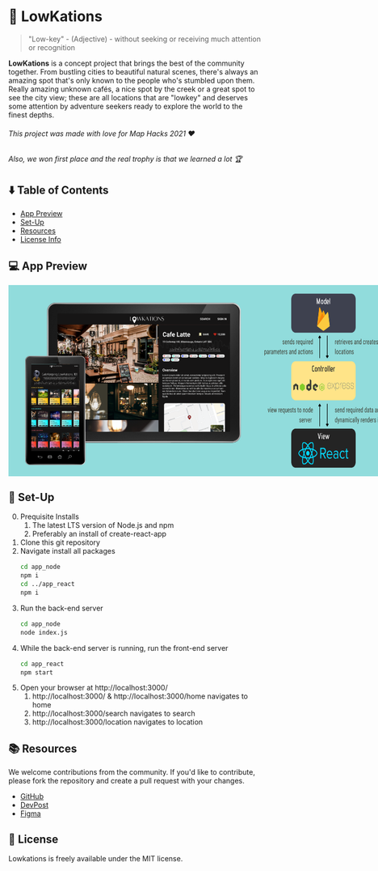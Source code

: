 # 🌉 LowKations

> "Low-key" - (Adjective) -  without seeking or receiving much attention or recognition

**LowKations** is a concept project that brings the best of the community together. From bustling cities to beautiful natural scenes, there's always an amazing spot that's only known to the people who's stumbled upon them. Really amazing unknown cafés, a nice spot by the creek or a great spot to see the city view; these are all locations that are "lowkey" and deserves some attention by adventure seekers ready to explore the world to the finest depths.

###### This project was made with love for Map Hacks 2021 ❤️
###### Also, we won first place and the real trophy is that we learned a lot 🏆 

## ⬇️ Table of Contents

* [App Preview](#--app-preview)
* [Set-Up](#-set-up)
* [Resources](#-resources)
* [License Info](#-license)

## 💻  App Preview

<div style="display: flex; justify-content: space-around;">
    <img src="readme_resources/lowkations-demo.png" alt="Device Screenshots of Lowkations" title="Device Screenshots of Lowkations" width="500"/>
    <img src="readme_resources/lowkations-stack.png" alt="Tech Stack of Lowkations" title="Tech Stack of Lowkations" width="500"/>
</div>

## 🔨 Set-Up

0. Prequisite Installs
    1. The latest LTS version of Node.js and npm
    2. Preferably an install of create-react-app
1. Clone this git repository
2. Navigate install all packages
    ```sh
    cd app_node
    npm i
    cd ../app_react
    npm i
    ```
3. Run the back-end server
    ```sh
    cd app_node
    node index.js
    ```
4. While the back-end server is running, run the front-end server
    ```bash
    cd app_react
    npm start
    ```
5. Open your browser at http://localhost:3000/
    1. http://localhost:3000/ & http://localhost:3000/home navigates to home
    2. http://localhost:3000/search navigates to search
    3. http://localhost:3000/location navigates to location

## 📚 Resources

We welcome contributions from the community. If you'd like to contribute, please fork the repository and create a pull request with your changes.
* [GitHub](https://github.com/rithik-c/Lowkations) 
* [DevPost](https://devpost.com/software/project-lowkey) 
* [Figma](https://www.figma.com/file/PLrYtdabfmb6MV1KQWwpqE/MapHacks---LowKation?node-id=24%3A603)

## 📄 License

Lowkations is freely available under the MIT license.
